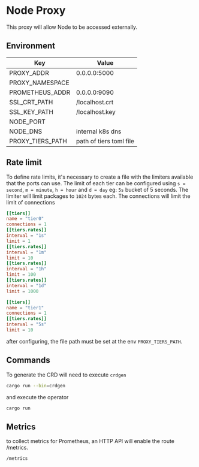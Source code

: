 # Node Proxy

This proxy will allow Node to be accessed externally.

## Environment

| Key              | Value                   |
| ---------------- | ----------------------- |
| PROXY_ADDR       | 0.0.0.0:5000            |
| PROXY_NAMESPACE  |                         |
| PROMETHEUS_ADDR  | 0.0.0.0:9090            |
| SSL_CRT_PATH     | /localhost.crt          |
| SSL_KEY_PATH     | /localhost.key          |
| NODE_PORT        |                         |
| NODE_DNS         | internal k8s dns        |
| PROXY_TIERS_PATH | path of tiers toml file |

## Rate limit

To define rate limits, it's necessary to create a file with the limiters available that the ports can use. The limit of each tier can be configured using `s = second`, `m = minute`, `h = hour` and `d = day` eg: `5s` bucket of 5 seconds. The limiter will limit packages to `1024` bytes each. The connections will limit the limit of connections

```toml
[[tiers]]
name = "tier0"
connections = 1
[[tiers.rates]]
interval = "1s"
limit = 1
[[tiers.rates]]
interval = "1m"
limit = 10
[[tiers.rates]]
interval = "1h"
limit = 100
[[tiers.rates]]
interval = "1d"
limit = 1000

[[tiers]]
name = "tier1"
connections = 1
[[tiers.rates]]
interval = "5s"
limit = 10
```

after configuring, the file path must be set at the env `PROXY_TIERS_PATH`.

## Commands

To generate the CRD will need to execute `crdgen`

```bash
cargo run --bin=crdgen
```

and execute the operator

```bash
cargo run
```

## Metrics

to collect metrics for Prometheus, an HTTP API will enable the route /metrics.

```
/metrics
```
